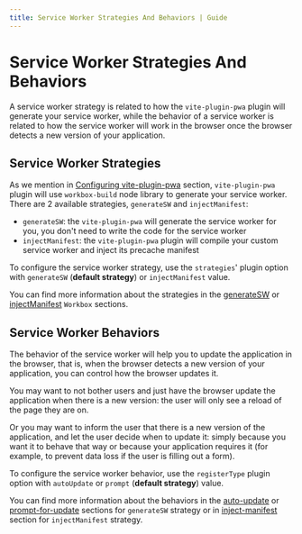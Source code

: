 ```yaml
---
title: Service Worker Strategies And Behaviors | Guide
---
```


# Service Worker Strategies And Behaviors

A service worker strategy is related to how the `vite-plugin-pwa` plugin will generate your service worker, while the behavior of a service worker is related to how the service worker will work in the browser once the browser detects a new version of your application.

## Service Worker Strategies

As we mention in [Configuring vite-plugin-pwa](/guide/#configuring-vite-plugin-pwa) section, `vite-plugin-pwa` plugin will use `workbox-build` node library to generate your service worker. There are 2 available strategies, `generateSW` and `injectManifest`:
- `generateSW`: the `vite-plugin-pwa` will generate the service worker for you, you don't need to write the code for the service worker
- `injectManifest`: the `vite-plugin-pwa` plugin will compile your custom service worker and inject its precache manifest

To configure the service worker strategy, use the `strategies`' plugin option with `generateSW` (**default strategy**) or `injectManifest` value.

You can find more information about the strategies in the [generateSW](/workbox/generate-sw) or [injectManifest](/workbox/inject-manifest) `Workbox` sections.

## Service Worker Behaviors

The behavior of the service worker will help you to update the application in the browser, that is, when the browser detects a new version of your application, you can control how the browser updates it.

You may want to not bother users and just have the browser update the application when there is a new version: the user will only see a reload of the page they are on.

Or you may want to inform the user that there is a new version of the application, and let the user decide when to update it: simply because you want it to behave that way or because your application requires it (for example, to prevent data loss if the user is filling out a form).

To configure the service worker behavior, use the `registerType` plugin option with `autoUpdate` or `prompt` (**default strategy**) value.

You can find more information about the behaviors in the [auto-update](/guide/auto-update) or [prompt-for-update](/guide/prompt-for-update) sections for `generateSW` strategy or in [inject-manifest](/guide/inject-manifest) section for `injectManifest` strategy.
